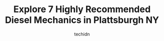 ---
layout: ampstory
image: https://images.unsplash.com/photo-1635433868513-afc621b81834?ixlib=rb-4.0.3&ixid=MnwxMjA3fDB8MHxwaG90by1wYWdlfHx8fGVufDB8fHx8&auto=format&fit=crop&w=640&h=853&q=80
author: techidn
featured: false
description: When it comes to finding reliable automotive experts in Plattsburgh NY, USA, look no further than the 7 best Diesel Mechanic in the area. With their exceptional skills and dedication to prov
title: Explore 7 Highly Recommended Diesel Mechanics in Plattsburgh NY
cover:
   title: Explore 7 Highly Recommended Diesel Mechanics in Plattsburgh NY
   subtitle: Rickpate
   background: https://images.unsplash.com/photo-1635433868513-afc621b81834?ixlib=rb-4.0.3&ixid=MnwxMjA3fDB8MHxwaG90by1wYWdlfHx8fGVufDB8fHx8&auto=format&fit=crop&w=640&h=853&q=80

pages: 
 - layout: thirds
   top: <h1>#1 Monro Auto Service and Tire Centers</h1>
   bottom: "<p>Never have I left a negative review on a business before but I booked an appointment online. When I got there I was told I do not have an appointment. Said I had the conf</p>"
   background: https://www.knot35.com/toplist/wp-content/uploads/2023/06/best-diesel-mechanic-1-in-plattsburgh-ny-1685839388.jpeg
   backgroundblur: true
 - layout: thirds
   top: <h1>#2 TM Auto Repair Center Inc</h1>
   bottom: "<p>31 Riley Ave, Plattsburgh, NY 12901, United States</p>"
   background: https://www.knot35.com/toplist/wp-content/uploads/2023/06/best-diesel-mechanic-2-in-plattsburgh-ny-1685839388.jpeg
   cta:
      link: https://www.knot35.com/toplist/explore-7-highly-recommended-diesel-mechanics-in-plattsburgh-ny/
      text: Explore 7 Highly Recommended Diesel Mechanics in Plattsburgh NY
 - layout: thirds
   top: <h1>#3 Dubreys Service Station</h1>
   bottom: "<p>5123 U.S. Ave, Plattsburgh, NY 12901, United States</p>"
   background: https://www.knot35.com/toplist/wp-content/uploads/2023/06/best-diesel-mechanic-3-in-plattsburgh-ny-1685839389.jpeg
   cta:
      link: https://www.knot35.com/toplist/explore-7-highly-recommended-diesel-mechanics-in-plattsburgh-ny/
      text: Explore 7 Highly Recommended Diesel Mechanics in Plattsburgh NY
 - layout: thirds
   top: <h1>#4 A One Auto Repair Shop</h1>
   bottom: "<p>5159 U.S. Ave, Plattsburgh, NY 12901, United States</p>"
   background: https://images.unsplash.com/photo-1567095761054-7a02e69e5c43?ixlib=rb-4.0.3&ixid=MnwxMjA3fDB8MHxwaG90by1wYWdlfHx8fGVufDB8fHx8&auto=format&fit=crop&w=640&h=853&q=80
   cta:
      link: https://www.knot35.com/toplist/explore-7-highly-recommended-diesel-mechanics-in-plattsburgh-ny/
      text: Explore 7 Highly Recommended Diesel Mechanics in Plattsburgh NY
 - layout: thirds
   top: <h1>#5 DELLA Subaru Service Department</h1>
   bottom: "<p>5105 U.S. Ave, Plattsburgh, NY 12901, United States</p>"
   background: https://images.unsplash.com/photo-1533735380053-eb8d0759b24a?ixlib=rb-4.0.3&ixid=MnwxMjA3fDB8MHxwaG90by1wYWdlfHx8fGVufDB8fHx8&auto=format&fit=crop&w=640&h=853&q=80
   cta:
      link: https://www.knot35.com/toplist/explore-7-highly-recommended-diesel-mechanics-in-plattsburgh-ny/
      text: Explore 7 Highly Recommended Diesel Mechanics in Plattsburgh NY
 - layout: thirds
   top: <h1>#6 Espos Diesel Performance</h1>
   bottom: "<p>144 Carbide Rd, Plattsburgh, NY 12901, United States</p>"
   background: https://images.unsplash.com/photo-1527067829737-402993088e6b?ixlib=rb-4.0.3&ixid=MnwxMjA3fDB8MHxwaG90by1wYWdlfHx8fGVufDB8fHx8&auto=format&fit=crop&w=640&h=853&q=80
   cta:
      link: https://www.knot35.com/toplist/explore-7-highly-recommended-diesel-mechanics-in-plattsburgh-ny/
      text: Explore 7 Highly Recommended Diesel Mechanics in Plattsburgh NY
 - layout: thirds
   top: <h1>#7 Simpsons Auto Repair</h1>
   bottom: "<p>962 Military Turnpike, Plattsburgh, NY 12901, United States</p>"
   background: https://images.unsplash.com/photo-1608411404720-c8f0417bcdba?ixlib=rb-4.0.3&ixid=MnwxMjA3fDB8MHxwaG90by1wYWdlfHx8fGVufDB8fHx8&auto=format&fit=crop&w=640&h=853&q=80
   cta:
      link: https://www.knot35.com/toplist/explore-7-highly-recommended-diesel-mechanics-in-plattsburgh-ny/
      text: Explore 7 Highly Recommended Diesel Mechanics in Plattsburgh NY
 - layout: thirds
   middle: Continue reading...
   background: https://images.unsplash.com/photo-1536745287225-21d689278fd1?ixlib=rb-4.0.3&ixid=MnwxMjA3fDB8MHxwaG90by1wYWdlfHx8fGVufDB8fHx8&auto=format&fit=crop&w=640&h=853&q=80
   cta:
      link: https://www.knot35.com/toplist/explore-7-highly-recommended-diesel-mechanics-in-plattsburgh-ny/
      text: Explore 7 Highly Recommended Diesel Mechanics in Plattsburgh NY
      
---